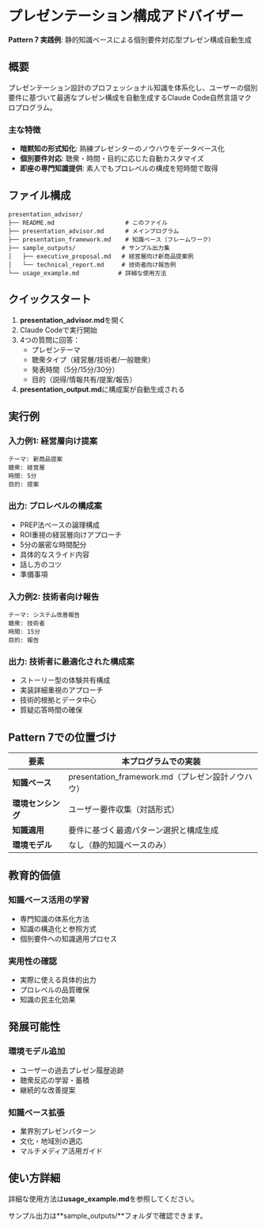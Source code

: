 # プレゼンテーション構成アドバイザー

**Pattern 7 実践例**: 静的知識ベースによる個別要件対応型プレゼン構成自動生成

## 概要

プレゼンテーション設計のプロフェッショナル知識を体系化し、ユーザーの個別要件に基づいて最適なプレゼン構成を自動生成するClaude Code自然言語マクロプログラム。

### 主な特徴
- **暗黙知の形式知化**: 熟練プレゼンターのノウハウをデータベース化
- **個別要件対応**: 聴衆・時間・目的に応じた自動カスタマイズ
- **即座の専門知識提供**: 素人でもプロレベルの構成を短時間で取得

## ファイル構成

```
presentation_advisor/
├── README.md                    # このファイル
├── presentation_advisor.md      # メインプログラム
├── presentation_framework.md    # 知識ベース（フレームワーク）
├── sample_outputs/             # サンプル出力集
│   ├── executive_proposal.md   # 経営層向け新商品提案例
│   └── technical_report.md     # 技術者向け報告例
└── usage_example.md           # 詳細な使用方法
```

## クイックスタート

1. **presentation_advisor.md**を開く
2. Claude Codeで実行開始
3. 4つの質問に回答：
   - プレゼンテーマ
   - 聴衆タイプ（経営層/技術者/一般聴衆）
   - 発表時間（5分/15分/30分）
   - 目的（説得/情報共有/提案/報告）
4. **presentation_output.md**に構成案が自動生成される

## 実行例

### 入力例1: 経営層向け提案
```
テーマ: 新商品提案
聴衆: 経営層
時間: 5分
目的: 提案
```

### 出力: プロレベルの構成案
- PREP法ベースの論理構成
- ROI重視の経営層向けアプローチ
- 5分の厳密な時間配分
- 具体的なスライド内容
- 話し方のコツ
- 準備事項

### 入力例2: 技術者向け報告
```
テーマ: システム改善報告
聴衆: 技術者
時間: 15分
目的: 報告
```

### 出力: 技術者に最適化された構成案
- ストーリー型の体験共有構成
- 実装詳細重視のアプローチ
- 技術的根拠とデータ中心
- 質疑応答時間の確保

## Pattern 7での位置づけ

| 要素 | 本プログラムでの実装 |
|------|---------------------|
| **知識ベース** | presentation_framework.md（プレゼン設計ノウハウ） |
| **環境センシング** | ユーザー要件収集（対話形式） |
| **知識適用** | 要件に基づく最適パターン選択と構成生成 |
| **環境モデル** | なし（静的知識ベースのみ） |

## 教育的価値

### 知識ベース活用の学習
- 専門知識の体系化方法
- 知識の構造化と参照方式
- 個別要件への知識適用プロセス

### 実用性の確認
- 実際に使える具体的出力
- プロレベルの品質確保
- 知識の民主化効果

## 発展可能性

### 環境モデル追加
- ユーザーの過去プレゼン履歴追跡
- 聴衆反応の学習・蓄積
- 継続的な改善提案

### 知識ベース拡張
- 業界別プレゼンパターン
- 文化・地域別の適応
- マルチメディア活用ガイド

## 使い方詳細

詳細な使用方法は**usage_example.md**を参照してください。

サンプル出力は**sample_outputs/**フォルダで確認できます。
